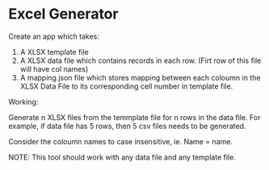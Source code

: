 # Excel Generator

Create an app which takes:
1. A XLSX template file
2. A XLSX data file which contains records in each row. (Firt row of this file will have col names)
3. A mapping.json file which stores mapping between each coloumn in the XLSX Data File to its corresponding cell    number in template file. 
   
Working:

Generate n XLSX files from the temmplate file for n rows in the data file. For example, if data file has 5 rows, then 5 csv
files needs to be generated.

Consider the coloumn names to case insensitive, ie. Name = name.

NOTE: This tool should work with any data file and any template file.
